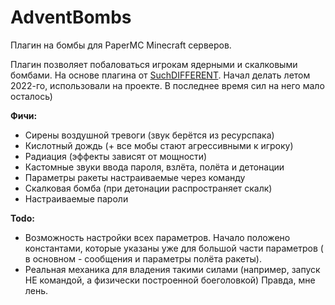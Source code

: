 # AdventBombs

Плагин на бомбы для PaperMC Minecraft серверов.

Плагин позволяет побаловаться игрокам ядерными и скалковыми бомбами. На основе плагина
от [SuchDIFFERENT](https://github.com/SuchDIFFERENT). Начал делать летом 2022-го, использовали на проекте. В последнее
время сил на него мало осталось)

**Фичи:**

- Сирены воздушной тревоги (звук берётся из ресурспака)
- Кислотный дождь (+ все мобы стают агрессивными к игроку)
- Радиация (эффекты зависят от мощности)
- Кастомные звуки ввода пароля, взлёта, полёта и детонации
- Параметры ракеты настраиваемые через команду
- Скалковая бомба (при детонации распространяет скалк)
- Настраиваемые пароли

**Todo:**

- Возможность настройки всех параметров. Начало положено константами, которые указаны уже для большой части параметров (
  в основном - сообщения и параметры полёта ракеты).
- Реальная механика для владения такими силами (например, запуск НЕ командой, а физически построенной боеголовкой)
  Правда, мне лень.
